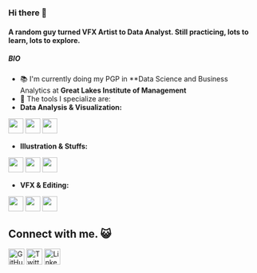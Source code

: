 ### Hi there 👋

#### A random guy turned VFX Artist to Data Analyst. Still practicing, lots to learn, lots to explore. 

##### BIO

- :books: I'm currently doing my PGP in **Data Science and Business Analytics at **Great Lakes Institute of Management**
- :wrench: The tools I specialize are:
-  **Data Analysis & Visualization:**

<code><img height="30" src="https://cdn-icons-png.flaticon.com/512/5968/5968350.png"></code>
<code><img height="30" src="https://cdn-icons-png.flaticon.com/512/732/732220.png"></code>
<code><img height="30" src="https://upload.wikimedia.org/wikipedia/commons/4/4b/Tableau_Logo.png"></code>

- **Illustration & Stuffs:**

<code><img height="30" src="https://cdn-icons-png.flaticon.com/512/5968/5968472.png"></code>
<code><img height="30" src="https://cdn-icons-png.flaticon.com/512/5968/5968520.png"></code>
<code><img height="30" src="https://cdn-icons-png.flaticon.com/512/5968/5968705.png"></code>

- **VFX & Editing:**

<code><img height="30" src="https://mpng.subpng.com/20180413/zrq/kisspng-rendering-iray-3d-computer-graphics-cinema-4d-comp-cine-5ad1407ba8a960.8575420215236629716909.jpg"></code>
<code><img height="30" src="https://cdn-icons-png.flaticon.com/512/5968/5968525.png"></code>
<code><img height="30" src="https://download.blender.org/branding/blender_logo_socket.png"></code>

## Connect with me. :smiley_cat:

<p align="left">
  <a href="https://github.com/BhuvaneshDaran"><img alt="GitHub" height="32" width="32" src="https://github.com/peterthehan/peterthehan/blob/main/assets/github.svg"></a>
  <a href="https://twitter.com/Bhuvanesh_Daran/"><img alt="Twitter" height="32" width="32" src="https://github.com/peterthehan/peterthehan/blob/main/assets/twitter.svg"></a>
  <a href="https://www.linkedin.com/in/bhuvanendiran/"><img alt="LinkedIn" height="32" width="32" src="https://github.com/peterthehan/peterthehan/blob/main/assets/linkedin.svg"></a>
</p>
